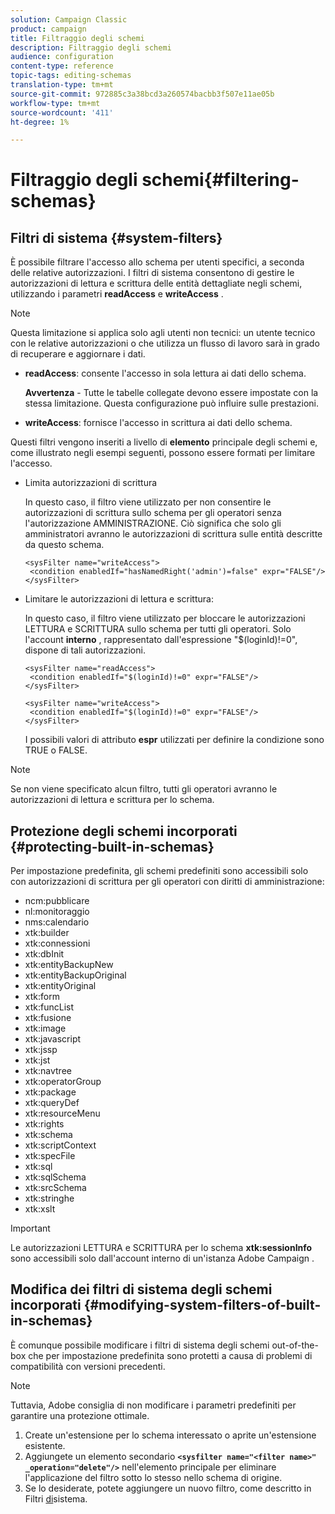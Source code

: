 ```yaml
---
solution: Campaign Classic
product: campaign
title: Filtraggio degli schemi
description: Filtraggio degli schemi
audience: configuration
content-type: reference
topic-tags: editing-schemas
translation-type: tm+mt
source-git-commit: 972885c3a38bcd3a260574bacbb3f507e11ae05b
workflow-type: tm+mt
source-wordcount: '411'
ht-degree: 1%

---
```



# Filtraggio degli schemi{#filtering-schemas}

## Filtri di sistema {#system-filters}

È possibile filtrare l&#39;accesso allo schema per utenti specifici, a seconda delle relative autorizzazioni. I filtri di sistema consentono di gestire le autorizzazioni di lettura e scrittura delle entità dettagliate negli schemi, utilizzando i parametri **readAccess** e **writeAccess** .

>[!NOTE]
>
>Questa limitazione si applica solo agli utenti non tecnici: un utente tecnico con le relative autorizzazioni o che utilizza un flusso di lavoro sarà in grado di recuperare e aggiornare i dati.

* **readAccess**: consente l&#39;accesso in sola lettura ai dati dello schema.

   **Avvertenza** - Tutte le tabelle collegate devono essere impostate con la stessa limitazione. Questa configurazione può influire sulle prestazioni.

* **writeAccess**: fornisce l&#39;accesso in scrittura ai dati dello schema.

Questi filtri vengono inseriti a livello di **elemento** principale degli schemi e, come illustrato negli esempi seguenti, possono essere formati per limitare l&#39;accesso.

* Limita autorizzazioni di scrittura

   In questo caso, il filtro viene utilizzato per non consentire le autorizzazioni di scrittura sullo schema per gli operatori senza l&#39;autorizzazione AMMINISTRAZIONE. Ciò significa che solo gli amministratori avranno le autorizzazioni di scrittura sulle entità descritte da questo schema.

   ```
   <sysFilter name="writeAccess">      
    <condition enabledIf="hasNamedRight('admin')=false" expr="FALSE"/>    
   </sysFilter>
   ```

* Limitare le autorizzazioni di lettura e scrittura:

   In questo caso, il filtro viene utilizzato per bloccare le autorizzazioni LETTURA e SCRITTURA sullo schema per tutti gli operatori. Solo l&#39;account **interno** , rappresentato dall&#39;espressione &quot;$(loginId)!=0&quot;, dispone di tali autorizzazioni.

   ```
   <sysFilter name="readAccess"> 
    <condition enabledIf="$(loginId)!=0" expr="FALSE"/>
   </sysFilter>
   
   <sysFilter name="writeAccess">  
    <condition enabledIf="$(loginId)!=0" expr="FALSE"/>
   </sysFilter>
   ```

   I possibili valori di attributo **espr** utilizzati per definire la condizione sono TRUE o FALSE.

>[!NOTE]
>
>Se non viene specificato alcun filtro, tutti gli operatori avranno le autorizzazioni di lettura e scrittura per lo schema.

## Protezione degli schemi incorporati {#protecting-built-in-schemas}

Per impostazione predefinita, gli schemi predefiniti sono accessibili solo con autorizzazioni di scrittura per gli operatori con diritti di amministrazione:

* ncm:pubblicare
* nl:monitoraggio
* nms:calendario
* xtk:builder
* xtk:connessioni
* xtk:dbInit
* xtk:entityBackupNew
* xtk:entityBackupOriginal
* xtk:entityOriginal
* xtk:form
* xtk:funcList
* xtk:fusione
* xtk:image
* xtk:javascript
* xtk:jssp
* xtk:jst
* xtk:navtree
* xtk:operatorGroup
* xtk:package
* xtk:queryDef
* xtk:resourceMenu
* xtk:rights
* xtk:schema
* xtk:scriptContext
* xtk:specFile
* xtk:sql
* xtk:sqlSchema
* xtk:srcSchema
* xtk:stringhe
* xtk:xslt

>[!IMPORTANT]
>
>Le autorizzazioni LETTURA e SCRITTURA per lo schema **xtk:sessionInfo** sono accessibili solo dall&#39;account interno di un&#39;istanza Adobe Campaign .

## Modifica dei filtri di sistema degli schemi incorporati {#modifying-system-filters-of-built-in-schemas}

È comunque possibile modificare i filtri di sistema degli schemi out-of-the-box che per impostazione predefinita sono protetti a causa di problemi di compatibilità con versioni precedenti.

>[!NOTE]
>
>Tuttavia,  Adobe consiglia di non modificare i parametri predefiniti per garantire una protezione ottimale.

1. Create un&#39;estensione per lo schema interessato o aprite un&#39;estensione esistente.
1. Aggiungete un elemento secondario **`<sysfilter name="<filter name>" _operation="delete"/>`** nell&#39;elemento principale per eliminare l&#39;applicazione del filtro sotto lo stesso nello schema di origine.
1. Se lo desiderate, potete aggiungere un nuovo filtro, come descritto in Filtri [di](#system-filters)sistema.

